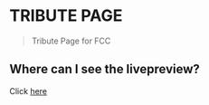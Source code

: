 # TRIBUTE PAGE
> Tribute Page for FCC

## Where can I see the livepreview?
Click [here](https://ei10.gitlab.io/FCCTributePage/)